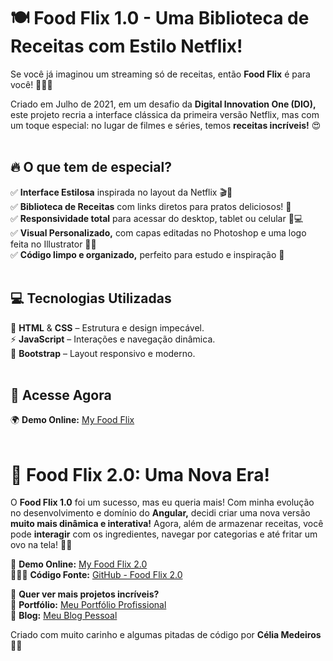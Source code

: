 # 🍽️ Food Flix 1.0 - Uma Biblioteca de Receitas com Estilo Netflix!

Se você já imaginou um streaming só de receitas, então **Food Flix** é para você! 🍕🍰🍜

Criado em Julho de 2021, em um desafio da **Digital Innovation One (DIO),** este projeto recria a interface clássica da primeira versão Netflix, mas com um toque especial: no lugar de filmes e séries, temos **receitas incríveis!** 😍
<br><br>

## 🔥 O que tem de especial?

✅ **Interface Estilosa** inspirada no layout da Netflix 🎬🍲<br>
✅ **Biblioteca de Receitas** com links diretos para pratos deliciosos! 🤤<br>
✅ **Responsividade total** para acessar do desktop, tablet ou celular 📱💻<br>
✅ **Visual Personalizado,** com capas editadas no Photoshop e uma logo feita no Illustrator 🎨✨<br>
✅ **Código limpo e organizado,** perfeito para estudo e inspiração 🚀<br>
<br>

## 💻 Tecnologias Utilizadas

🚀 **HTML** & **CSS** – Estrutura e design impecável.<br>
⚡ **JavaScript** – Interações e navegação dinâmica.<br>
🎨 **Bootstrap** – Layout responsivo e moderno.<br>
<br>

## 🔗 Acesse Agora

🌍 **Demo Online:** [My Food Flix](https://my-food-flix.netlify.app/)
<br><br>

# 🎉 Food Flix 2.0: Uma Nova Era!

O **Food Flix 1.0** foi um sucesso, mas eu queria mais! Com minha evolução no desenvolvimento e domínio do **Angular,** decidi criar uma nova versão **muito mais dinâmica e interativa!** Agora, além de armazenar receitas, você pode **interagir** com os ingredientes, navegar por categorias e até fritar um ovo na tela! 🍳🔥

🔗 **Demo Online:** [My Food Flix 2.0](https://tiexperient-my-food-flix.netlify.app/)<br>
👩🏼‍💻 **Código Fonte:** [GitHub - Food Flix 2.0](https://github.com/tiexperient/angular-food-flix)<br>

📢 **Quer ver mais projetos incríveis?**<br>
🔗 **Portfólio:** [Meu Portfólio Profissional](https://ti-experient.netlify.app/)<br>
📝 **Blog:** [Meu Blog Pessoal](https://tiexperient-blog.netlify.app/)<br>

Criado com muito carinho e algumas pitadas de código por **Célia Medeiros** 💛🚀
